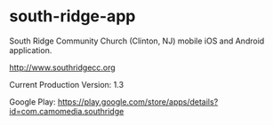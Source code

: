 south-ridge-app
=================

South Ridge Community Church (Clinton, NJ) mobile iOS and Android application.

http://www.southridgecc.org

Current Production Version: 1.3

Google Play:  https://play.google.com/store/apps/details?id=com.camomedia.southridge